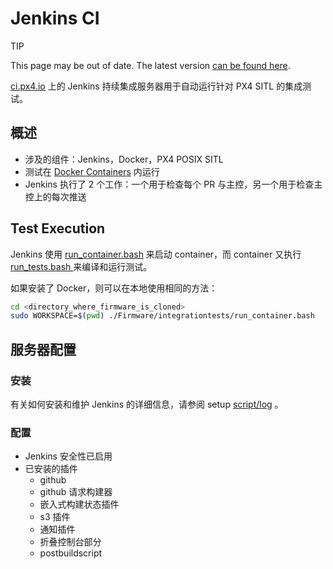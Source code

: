 # Jenkins CI

<div v-if="$themeConfig.px4_version != 'master'">
  <div class="custom-block tip"><p class="custom-block-title">TIP</p> <p>This page may be out of date. The latest version <a href="https://dev.px4.io/master/en/test_and_ci/">can be found here</a>.</p>
  </div>
</div>

[ci.px4.io](http://ci.px4.io/) 上的 Jenkins 持续集成服务器用于自动运行针对 PX4 SITL 的集成测试。


## 概述

  * 涉及的组件：Jenkins，Docker，PX4 POSIX SITL
  * 测试在 [Docker Containers](../test_and_ci/docker.md) 内运行
  * Jenkins 执行了 2 个工作：一个用于检查每个 PR 与主控，另一个用于检查主控上的每次推送

## Test Execution

Jenkins 使用 [run_container.bash](https://github.com/PX4/Firmware/blob/master/integrationtests/run_container.bash) 来启动 container，而 container 又执行 [ run_tests.bash ](https://github.com/PX4/Firmware/blob/master/integrationtests/run_tests.bash) 来编译和运行测试。

如果安装了 Docker，则可以在本地使用相同的方法：

```sh
cd <directory_where_firmware_is_cloned>
sudo WORKSPACE=$(pwd) ./Firmware/integrationtests/run_container.bash
```

## 服务器配置

### 安装

有关如何安装和维护 Jenkins 的详细信息，请参阅 setup [script/log](https://github.com/PX4/containers/tree/master/scripts/jenkins) 。

### 配置

  * Jenkins 安全性已启用
  * 已安装的插件
    * github
    * github 请求构建器
    * 嵌入式构建状态插件
    * s3 插件
    * 通知插件
    * 折叠控制台部分
    * postbuildscript

